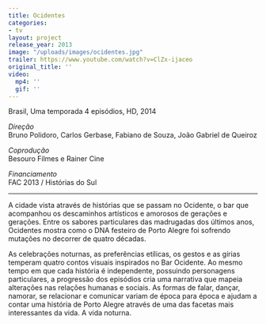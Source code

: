 ```yaml
---
title: Ocidentes
categories:
- tv
layout: project
release_year: 2013
image: "/uploads/images/ocidentes.jpg"
trailer: https://www.youtube.com/watch?v=ClZx-ijaceo
original_title: ''
video:
  mp4: ''
  gif: ''
---
```


Brasil, Uma temporada 4 episódios, HD, 2014

_Direção_  
Bruno Polidoro, Carlos Gerbase, Fabiano de Souza, João Gabriel de Queiroz

_Coprodução_  
Besouro Filmes e Rainer Cine

_Financiamento_  
FAC 2013 / Histórias do Sul

---

A cidade vista através de histórias que se passam no Ocidente, o bar que acompanhou os descaminhos artísticos e amorosos de gerações e gerações. Entre os sabores particulares das madrugadas dos últimos anos, Ocidentes mostra como o DNA festeiro de Porto Alegre foi sofrendo mutações no decorrer de quatro décadas.

As celebrações noturnas, as preferências etílicas, os gestos e as gírias temperam quatro contos visuais inspirados no Bar Ocidente. Ao mesmo tempo em que cada história é independente, possuindo personagens particulares, a progressão dos episódios cria uma narrativa que mapeia alterações nas relações humanas e sociais. As formas de falar, dançar, namorar, se relacionar e comunicar variam de época para época e ajudam a contar uma história de Porto Alegre através de uma das facetas mais interessantes da vida. A vida noturna.
